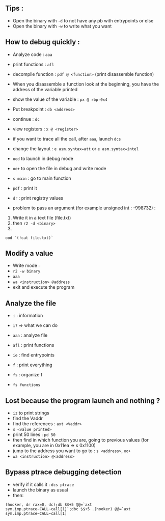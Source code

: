 ## Tips : 
- Open the binary with `-d` to not have any pb with entrypoints or else
- Open the binary with `-w` to write what you want

## How to debug quickly : 

- Analyze code : `aaa`
- print functions : `afl`
- decompile function : `pdf @ <function>` (print disassemble function)
- When you disassemble a function look at the beginning, you have the address of the variable printed
- show the value of the variable : `px @ rbp-0x4`
- Put breakpoint : `db <address>`
- continue : `dc` 
- view registers : `x @ <register>`
- if you want to trace all the call, after `aaa`, launch `dcs`

- change the layout : `e asm.syntax=att` or `e asm.syntax=intel`


- `ood` to launch in debug mode
- `oo+` to open the file in debug and write mode

- `s main` : go to main function
- `pdf` : print it

- `dr` : print registry values

- problem to pass an argument (for example unsigned int : -998732) :
1. Write it in a text file (file.txt)
2. then `r2 -d <binary>`
3. 
```
ood `(!cat file.txt)`
```

## Modify a value

- Write mode :
- `r2 -w binary`
- `aaa`
- `wa <instruction> @address`
- exit and execute the program



## Analyze the file

- `i` : information
- `i?` => what we can do
- `aaa` : analyze file
- `afl` : print functions
- `ie` : find entrypoints

- `f` : print everything

- `fs` : organize f
- `fs functions`

## Lost because the program launch and nothing ?

- `iz` to print strings
- find the Vaddr
- find the references : `axt <Vaddr>`
- `s <value printed>`
- print 50 lines : `pd 50`
- then find in which function you are, going to previous values (for example, you are in 0x11ea => s 0x1100)
- jump to the address you want to go to : `s <address>`, `oo+` 
- `wa <instruction> @<address>`

## Bypass ptrace debugging detection 

- verify if it calls it : `dcs ptrace`
- launch the binary as usual
- then:
```
(hooker, dr rax=0, dc);db $$+5 @@=`axt sym.imp.ptrace~CALL~call[1]`;dbc $$+5 .(hooker) @@=`axt sym.imp.ptrace~CALL~call[1]
```
